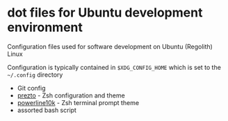 # dot files for Ubuntu development environment

Configuration files used for software development on Ubuntu (Regolith) Linux

Configuration is typically contained in `$XDG_CONFIG_HOME` which is set to the `~/.config` directory

* Git config
* [prezto](https://github.com/sorin-ionescu/prezto) - Zsh configuration and theme
* [powerline10k](https://github.com/romkatv/powerlevel10k) - Zsh terminal prompt theme
* assorted bash script
